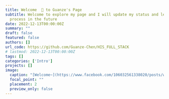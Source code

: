 ```yaml
---
title: Welcome  👋 to Guanze's Page
subtitle: Welcome to explore my page and I will update my status and learning
  process in the future
date: 2022-12-13T00:00:00Z
summary: ""
draft: false
featured: false
authors: []
url_code: https://github.com/Guanze-Chen/HIS_FULL_STACK
# lastmod: 2022-12-13T00:00:00Z
tags: []
categories: ['Intro']
projects: []
image:
  caption: "[Welcome~](https://www.facebook.com/106032561338020/posts/welcome-to-my-page/106040118003931/)"
  focal_point: ""
  placement: 2
  preview_only: false
---
```


